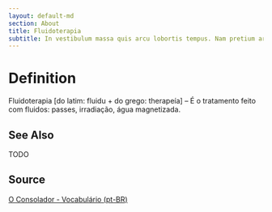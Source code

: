 ```yaml
---
layout: default-md
section: About
title: Fluidoterapia
subtitle: In vestibulum massa quis arcu lobortis tempus. Nam pretium arcu in odio vulputate luctus.
---
```


# Definition
Fluidoterapia [do latim: fluidu + do grego: therapeía] – É o tratamento feito com fluidos: passes, irradiação, água magnetizada.

## See Also
TODO

## Source
[O Consolador - Vocabulário (pt-BR)](http://www.oconsolador.com.br/linkfixo/vocabulario/principal.html)


